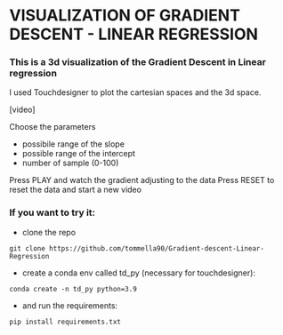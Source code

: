# VISUALIZATION OF GRADIENT DESCENT - LINEAR REGRESSION
### This is a 3d visualization of the Gradient Descent in Linear regression
I used Touchdesigner to plot the cartesian spaces and the 3d space.

[video]

Choose the parameters
- possibile range of the slope
- possible range of the intercept 
- number of sample (0-100)

Press PLAY and watch the gradient adjusting to the data
Press RESET to reset the data and start a new video


### If you want to try it: 
- clone the repo 
```
git clone https://github.com/tommella90/Gradient-descent-Linear-Regression
```
- create a conda env called td_py (necessary for touchdesigner): 
```
conda create -n td_py python=3.9
```
- and run the requirements:
```
pip install requirements.txt
